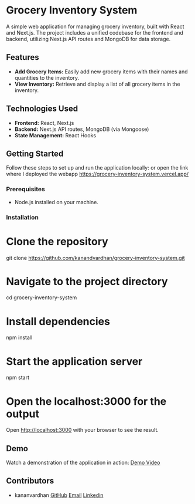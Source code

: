 # Grocery Inventory System

A simple web application for managing grocery inventory, built with React and Next.js. The project includes a unified codebase for the frontend and backend, utilizing Next.js API routes and MongoDB for data storage.

## Features

- **Add Grocery Items:** Easily add new grocery items with their names and quantities to the inventory.
- **View Inventory:** Retrieve and display a list of all grocery items in the inventory.

## Technologies Used

- **Frontend:** React, Next.js
- **Backend:** Next.js API routes, MongoDB (via Mongoose)
- **State Management:** React Hooks

## Getting Started

Follow these steps to set up and run the application locally: or open the link where I deployed the webapp https://grocery-inventory-system.vercel.app/

### Prerequisites

- Node.js installed on your machine.

### Installation

# Clone the repository

git clone https://github.com/kanandvardhan/grocery-inventory-system.git

# Navigate to the project directory

cd grocery-inventory-system

# Install dependencies

npm install

# Start the application server

npm start

# Open the localhost:3000 for the output

Open [http://localhost:3000](http://localhost:3000) with your browser to see the result.

## Demo

Watch a demonstration of the application in action: [Demo Video](link-to-your-demo-video)

## Contributors

- kananvardhan [GitHub](https://github.com/kanandvardhan) [Email](kanandvardhan@gmail.com) [Linkedin](https://www.linkedin.com/in/kanandvardhan/)
